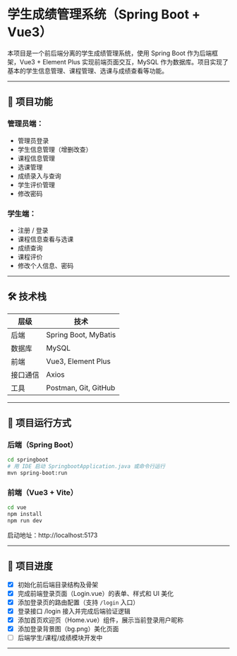 # 学生成绩管理系统（Spring Boot + Vue3）

本项目是一个前后端分离的学生成绩管理系统，使用 Spring Boot 作为后端框架，Vue3 + Element Plus 实现前端页面交互，MySQL 作为数据库。项目实现了基本的学生信息管理、课程管理、选课与成绩查看等功能。

---

## 🌟 项目功能

### 管理员端：
- 管理员登录
- 学生信息管理（增删改查）
- 课程信息管理
- 选课管理
- 成绩录入与查询
- 学生评价管理
- 修改密码

### 学生端：
- 注册 / 登录
- 课程信息查看与选课
- 成绩查询
- 课程评价
- 修改个人信息、密码

---

## 🛠️ 技术栈

| 层级     | 技术                  |
|----------|-----------------------|
| 后端     | Spring Boot, MyBatis |
| 数据库   | MySQL                |
| 前端     | Vue3, Element Plus   |
| 接口通信 | Axios                |
| 工具     | Postman, Git, GitHub |

---

## 🚀 项目运行方式

### 后端（Spring Boot）

```bash
cd springboot
# 用 IDE 启动 SpringbootApplication.java 或命令行运行
mvn spring-boot:run
```

### 前端（Vue3 + Vite）

```bash
cd vue
npm install
npm run dev
```

启动地址：http://localhost:5173

---

## 📝 项目进度

- [x] 初始化前后端目录结构及骨架  
- [x] 完成前端登录页面（Login.vue）的表单、样式和 UI 美化  
- [x] 添加登录页的路由配置（支持 `/login` 入口）  
- [x] 登录接口 /login 接入并完成后端验证逻辑
- [x] 添加首页欢迎页（Home.vue）组件，展示当前登录用户昵称
- [x] 添加登录背景图（bg.png）美化页面
- [ ] 后端学生/课程/成绩模块开发中

---
